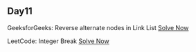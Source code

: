 ## Day11

GeeksforGeeks: Reverse alternate nodes in Link List
 [Solve Now](https://practice.geeksforgeeks.org/problems/given-a-linked-list-reverse-alternate-nodes-and-append-at-the-end/1)

LeetCode: Integer Break [Solve Now](https://leetcode.com/problems/integer-break/description/?envType=daily-question&envId=2023-10-06)
